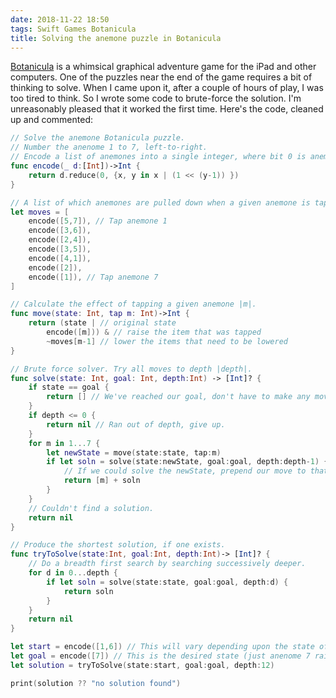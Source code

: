 ```yaml
---
date: 2018-11-22 18:50
tags: Swift Games Botanicula
title: Solving the anemone puzzle in Botanicula
---
```


[Botanicula](https://en.wikipedia.org/wiki/Botanicula) is a whimsical
graphical adventure game for the iPad and other computers. One of the puzzles
near the end of the game requires a bit of thinking to solve. When I came upon
it, after a couple of hours of play, I was too tired to think. So I wrote some
code to brute-force the solution. I'm unreasonably pleased that it worked the
first time. Here's the code, cleaned up and commented:

```swift
// Solve the anemone Botanicula puzzle.
// Number the anenome 1 to 7, left-to-right.
// Encode a list of anemones into a single integer, where bit 0 is anemone 1, etc.
func encode(_ d:[Int])->Int {
	return d.reduce(0, {x, y in x | (1 << (y-1)) })
}

// A list of which anemones are pulled down when a given anemone is tapped.
let moves = [
	encode([5,7]), // Tap anemone 1
	encode([3,6]),
	encode([2,4]),
	encode([3,5]),
	encode([4,1]),
	encode([2]),
	encode([1]), // Tap anemone 7
]

// Calculate the effect of tapping a given anemone |m|.
func move(state: Int, tap m: Int)->Int {
	return (state | // original state
		encode([m])) & // raise the item that was tapped
		~moves[m-1] // lower the items that need to be lowered
}

// Brute force solver. Try all moves to depth |depth|.
func solve(state: Int, goal: Int, depth:Int) -> [Int]? {
	if state == goal {
		return [] // We've reached our goal, don't have to make any moves.
	}
	if depth <= 0 {
		return nil // Ran out of depth, give up.
	}
	for m in 1...7 {
		let newState = move(state:state, tap:m)
		if let soln = solve(state:newState, goal:goal, depth:depth-1) {
			// If we could solve the newState, prepend our move to that solution.
			return [m] + soln
		}
	}
	// Couldn't find a solution.
	return nil
}

// Produce the shortest solution, if one exists.
func tryToSolve(state:Int, goal:Int, depth:Int)-> [Int]? {
	// Do a breadth first search by searching successively deeper.
	for d in 0...depth {
		if let soln = solve(state:state, goal:goal, depth:d) {
			return soln
		}
	}
	return nil
}

let start = encode([1,6]) // This will vary depending upon the state of the puzzle.
let goal = encode([7]) // This is the desired state (just anenome 7 raised.)
let solution = tryToSolve(state:start, goal:goal, depth:12)

print(solution ?? "no solution found")
```
